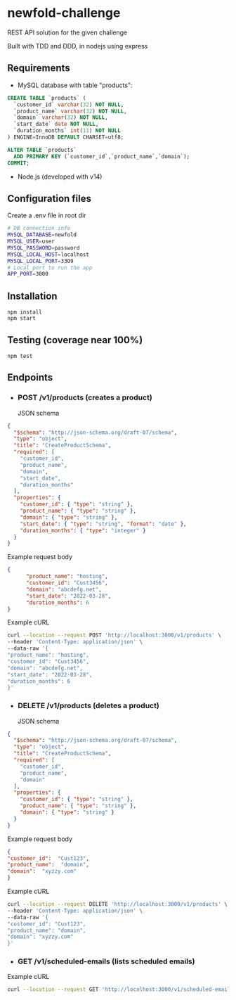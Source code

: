 
# newfold-challenge
REST API solution for the given challenge

Built with TDD and DDD, in nodejs using express

## Requirements
- MySQL database with table "products":
```sql
CREATE TABLE `products` (
  `customer_id` varchar(32) NOT NULL,
  `product_name` varchar(32) NOT NULL,
  `domain` varchar(32) NOT NULL,
  `start_date` date NOT NULL,
  `duration_months` int(11) NOT NULL
) ENGINE=InnoDB DEFAULT CHARSET=utf8;

ALTER TABLE `products`
  ADD PRIMARY KEY (`customer_id`,`product_name`,`domain`);
COMMIT;
``` 
- Node.js (developed with v14)
## Configuration files
Create a .env file in root dir
```bash
# DB connection info
MYSQL_DATABASE=newfold
MYSQL_USER=user
MYSQL_PASSWORD=password
MYSQL_LOCAL_HOST=localhost
MYSQL_LOCAL_PORT=3309
# Local port to run the app
APP_PORT=3000
```
## Installation
```
npm install
npm start
```

## Testing (coverage near 100%)
```
npm test
```

## Endpoints
* ### POST /v1/products (creates a product)
  JSON schema
```json
{
  "$schema": "http://json-schema.org/draft-07/schema",
  "type": "object",
  "title": "CreateProductSchema",
  "required": [
    "customer_id",
    "product_name",
    "domain",
    "start_date",
    "duration_months"
  ],
  "properties": {
    "customer_id": { "type": "string" },
    "product_name": { "type": "string" },
    "domain": { "type": "string" },
    "start_date": { "type": "string", "format": "date" },
    "duration_months": { "type": "integer" }
  }
}
```
Example request body
```json
{
      "product_name": "hosting",
      "customer_id": "Cust3456",
      "domain": "abcdefg.net",
      "start_date": "2022-03-28",
      "duration_months": 6
}
```

Example cURL
```bash
curl --location --request POST 'http://localhost:3000/v1/products' \
--header 'Content-Type: application/json' \
--data-raw '{
"product_name": "hosting",
"customer_id": "Cust3456",
"domain": "abcdefg.net",
"start_date": "2022-03-28",
"duration_months": 6
}'
```
* ### DELETE /v1/products (deletes a product)
  JSON schema
```json
{
  "$schema": "http://json-schema.org/draft-07/schema",
  "type": "object",
  "title": "CreateProductSchema",
  "required": [
    "customer_id",
    "product_name",
    "domain"
  ],
  "properties": {
    "customer_id": { "type": "string" },
    "product_name": { "type": "string" },
    "domain": { "type": "string" }
  }
}
```
Example request body
```json
{
"customer_id":  "Cust123",
"product_name":  "domain",
"domain":  "xyzzy.com"
}
```
Example cURL
```bash
curl --location --request DELETE 'http://localhost:3000/v1/products' \
--header 'Content-Type: application/json' \
--data-raw '{
"customer_id": "Cust123",
"product_name": "domain",
"domain": "xyzzy.com"
}'
```
* ### GET /v1/scheduled-emails (lists scheduled emails)
Example cURL
```bash
curl --location --request GET 'http://localhost:3000/v1/scheduled-emails'
```